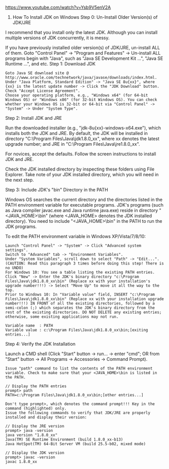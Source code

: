 https://www.youtube.com/watch?v=Ysb9V5enV2A

1.  How To Install JDK on Windows
Step 0: Un-Install Older Version(s) of JDK/JRE

I recommend that you install only the latest JDK. Although you can install multiple versions of JDK concurrently, it is messy.

If you have previously installed older version(s) of JDK/JRE, un-install ALL of them. Goto "Control Panel" -> "Program and Features" -> Un-install ALL programs begin with "Java", such as "Java SE Development Kit ...", "Java SE Runtime ...", and etc.
Step 1: Download JDK

    Goto Java SE download site @ http://www.oracle.com/technetwork/java/javase/downloads/index.html.
    Under "Java Platform, Standard Edition" -> "Java SE 8u{xx}", where {xx} is the latest update number -> Click the "JDK Download" button.
    Check "Accept License Agreement".
    Choose your operating platform, e.g., "Windows x64" (for 64-bit Windows OS) or "Windows x86" (for 32-bit Windows OS). You can check whether your Windows OS is 32-bit or 64-bit via "Control Panel" -> "System" -> Under "System Type".

Step 2: Install JDK and JRE

Run the downloaded installer (e.g., "jdk-8u{xx}-windows-x64.exe"), which installs both the JDK and JRE. By default, the JDK will be installed in directory "C:\Program Files\Java\jdk1.8.0_xx", where xx denotes the latest upgrade number; and JRE in "C:\Program Files\Java\jre1.8.0_xx".

For novices, accept the defaults. Follow the screen instructions to install JDK and JRE.

Check the JDK installed directory by inspecting these folders using File Explorer. Take note of your JDK installed directory, which you will need in the next step.

Step 3: Include JDK's "bin" Directory in the PATH

Windows OS searches the current directory and the directories listed in the PATH environment variable for executable programs. JDK's programs (such as Java compiler javac.exe and Java runtime java.exe) reside in directory "<JAVA_HOME>\bin" (where <JAVA_HOME> denotes the JDK installed directory). You need to include "<JAVA_HOME>\bin" in the PATH to run the JDK programs.

To edit the PATH environment variable in Windows XP/Vista/7/8/10:

    Launch "Control Panel" -> "System" -> Click "Advanced system settings".
    Switch to "Advanced" tab -> "Environment Variables".
    Under "System Variables", scroll down to select "Path" -> "Edit...".
    (CAUTION: Read this paragraph 3 times before doing this step! There is no UNDO)
    For Windows 10: You see a table listing the existing PATH entries. Click "New" -> Enter the JDK's binary directory "c:\Program Files\Java\jdk1.8.0_xx\bin" (Replace xx with your installation's upgrade number!!!) -> Select "Move Up" to move it all the way to the top.
    Prior to Windows 10: In "Variable value" field, INSERT "c:\Program Files\Java\jdk1.8.0_xx\bin" (Replace xx with your installation upgrade number!!!) IN FRONT of all the existing directories, followed by a semi-colon (;) which separates the JDK's binary directory from the rest of the existing directories. DO NOT DELETE any existing entries; otherwise, some existing applications may not run.

    Variable name  : PATH
    Variable value : c:\Program Files\Java\jdk1.8.0_xx\bin;[exiting entries...]

Step 4: Verify the JDK Installation

Launch a CMD shell (Click "Start" button -> run... -> enter "cmd"; OR from "Start" button -> All Programs -> Accessories -> Command Prompt).

    Issue "path" command to list the contents of the PATH environment variable. Check to make sure that your <JAVA_HOME>\bin is listed in the PATH.

    // Display the PATH entries
    prompt> path
    PATH=c:\Program Files\Java\jdk1.8.0_xx\bin;[other entries...]

    Don't type prompt>, which denotes the command prompt!!! Key in the command (highlighted) only.
    Issue the following commands to verify that JDK/JRE are properly installed and display their version:

    // Display the JRE version
    prompt> java -version
    java version "1.8.0_xx"
    Java(TM) SE Runtime Environment (build 1.8.0_xx-b13)
    Java HotSpot(TM) 64-Bit Server VM (build 25.5-b02, mixed mode)
     
    // Display the JDK version
    prompt> javac -version
    javac 1.8.0_xx
    